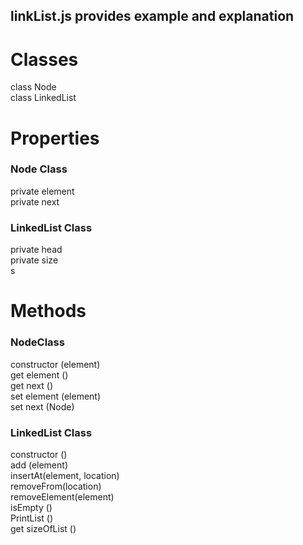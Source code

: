 ## linkList.js provides example and explanation <br />

# Classes

class Node <br />
class LinkedList <br />

# Properties

### Node Class <br />
private element <br />
private next <br />

### LinkedList Class <br />
private head <br />
private size <br />s

# Methods

### NodeClass <br />
constructor (element) <br />
get element () <br />
get next () <br />
set element (element) <br />
set next (Node) <br />

### LinkedList Class <br />
constructor () <br />
add (element) <br />
insertAt(element, location) <br />
removeFrom(location) <br />
removeElement(element) <br />
isEmpty () <br />
PrintList () <br />
get sizeOfList () <br />
